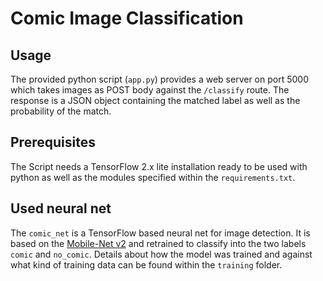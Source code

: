 # Comic Image Classification

## Usage

The provided python script (`app.py`) provides a web server on port 5000 which takes images as POST body against the `/classify` route. The response is a JSON object containing the matched label as well as the probability of the match.

## Prerequisites

The Script needs a TensorFlow 2.x lite installation ready to be used with python as well as the modules specified within the `requirements.txt`.

## Used neural net

The `comic_net` is a TensorFlow based neural net for image detection. It is based on the [Mobile-Net v2](https://tfhub.dev/google/imagenet/mobilenet_v2_100_128/feature_vector/5) and retrained to classify into the two labels `comic` and `no_comic`. Details about how the model was trained and against what kind of training data can be found within the `training` folder.

